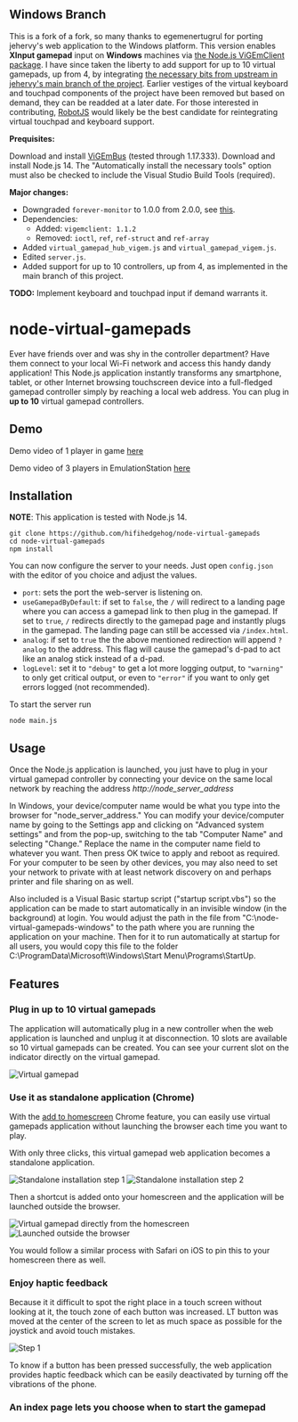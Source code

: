**Windows Branch**
------------
This is a fork of a fork, so many thanks to egemenertugrul for porting jehervy's web application to the Windows platform. This version enables **XInput gamepad** input on **Windows** machines via [the Node.js ViGEmClient package](https://www.npmjs.com/package/vigemclient). I have since taken the liberty to add support for up to 10 virtual gamepads, up from 4, by integrating [the necessary bits from upstream in jehervy's main branch of the project](https://github.com/jehervy/node-virtual-gamepads/commit/619a0b0d80230b4200c6fc162d6c3292670b1fbb). Earlier vestiges of the virtual keyboard and touchpad components of the project have been removed but based on demand, they can be readded at a later date. For those interested in contributing, [RobotJS](http://robotjs.io/) would likely be the best candidate for reintegrating virtual touchpad and keyboard support.

**Prequisites:**

Download and install [ViGEmBus](https://github.com/ViGEm/ViGEmBus/releases) (tested through 1.17.333).
Download and install Node.js 14. The "Automatically install the necessary tools" option must also be checked to include the Visual Studio Build Tools (required).

**Major changes:**

  * Downgraded `forever-monitor` to 1.0.0 from 2.0.0, see [this](https://github.com/foreversd/forever/issues/1056).
  * Dependencies:
    * Added: `vigemclient: 1.1.2`
    * Removed: `ioctl`, `ref`, `ref-struct` and `ref-array`
  * Added `virtual_gamepad_hub_vigem.js` and `virtual_gamepad_vigem.js`.
  * Edited `server.js`.
  * Added support for up to 10 controllers, up from 4, as implemented in the main branch of this project.

**TODO:** Implement keyboard and touchpad input if demand warrants it.

# node-virtual-gamepads

Ever have friends over and was shy in the controller department? Have them connect to your local Wi-Fi network and access this handy dandy application! This Node.js application instantly transforms any smartphone, tablet, or other Internet browsing touchscreen device into a full-fledged gamepad controller simply by reaching a local web address.
You can plug in **up to 10** virtual gamepad controllers.

Demo
----
Demo video of 1 player in game [here](https://www.youtube.com/watch?v=OWgWugNsF7w)

Demo video of 3 players in EmulationStation [here](https://www.youtube.com/watch?v=HQROnYLRyOw)

Installation
------------
**NOTE**: This application is tested with Node.js 14.

    git clone https://github.com/hifihedgehog/node-virtual-gamepads
    cd node-virtual-gamepads
    npm install

You can now configure the server to your needs. Just open `config.json`
with the editor of you choice and adjust the values.

  * `port`: sets the port the web-server is listening on.
  * `useGamepadByDefault`: if set to `false`, the `/` will redirect to
    a landing page where you can access a gamepad link to then plug in
    the gamepad. If set to `true`, `/` redirects directly to the 
    gamepad page and instantly plugs in the gamepad. The landing page
    can still be accessed via `/index.html`.
  * `analog`: if set to `true` the the above mentioned redirection will
    append `?analog` to the address. This flag will cause the gamepad's
    d-pad to act like an analog stick instead of a d-pad.
  * `logLevel`: set it to `"debug"` to get a lot more logging output,
    to `"warning"` to only get critical output, or even to `"error"` if
    you want to only get errors logged (not recommended).

To start the server run
    
    node main.js

Usage
-----
Once the Node.js application is launched, you just have to plug in your virtual gamepad controller
by connecting your device on the same local network by reaching the address *http://node_server_address*

In Windows, your device/computer name would be what you type into the browser for "node_server_address." You can modify your device/computer name by going to the Settings app and clicking on "Advanced system settings" and from the pop-up, switching to the tab "Computer Name" and selecting "Change." Replace the name in the computer name field to whatever you want. Then press OK twice to apply and reboot as required. For your computer to be seen by other devices, you may also need to set your network to private with at least network discovery on and perhaps printer and file sharing on as well.

Also included is a Visual Basic startup script ("startup script.vbs") so the application can be made to start automatically in an invisible window (in the background) at login. You would adjust the path in the file from "C:\node-virtual-gamepads-windows" to the path where you are running the application on your machine. Then for it to run automatically at startup for all users, you would copy this file to the folder C:\ProgramData\Microsoft\Windows\Start Menu\Programs\StartUp\.

Features
--------
### Plug in up to 10 virtual gamepads
The application will automatically plug in a new controller when the web application is launched and unplug it at disconnection.
10 slots are available so 10 virtual gamepads can be created. You can see your current slot on the indicator directly on the virtual gamepad.

![Virtual gamepad](https://github.com/miroof/node-virtual-gamepads/blob/resources/screenshots/standalone.png?raw=true)

### Use it as standalone application (Chrome)
With the [add to homescreen](https://developer.chrome.com/multidevice/android/installtohomescreen) Chrome feature,
you can easily use virtual gamepads application without launching the browser each time you want to play.

With only three clicks, this virtual gamepad web application becomes a standalone application.

![Standalone installation step 1](https://github.com/miroof/node-virtual-gamepads/blob/resources/screenshots/standalone_step1.png?raw=true)
![Standalone installation step 2](https://github.com/miroof/node-virtual-gamepads/blob/resources/screenshots/standalone_step2.png?raw=true)

Then a shortcut is added onto your homescreen and the application will be launched outside the browser.

![Virtual gamepad directly from the homescreen](https://github.com/miroof/node-virtual-gamepads/blob/resources/screenshots/standalone_step3.png?raw=true)
![Launched outside the browser](https://github.com/miroof/node-virtual-gamepads/blob/resources/screenshots/standalone_step4.png?raw=true)

You would follow a similar process with Safari on iOS to pin this to your homescreen there as well.

### Enjoy haptic feedback
Because it it difficult to spot the right place in a touch screen without looking at it,
the touch zone of each button was increased. LT button was moved at the center of the screen
to let as much space as possible for the joystick and avoid touch mistakes.

![Step 1](https://github.com/miroof/node-virtual-gamepads/blob/resources/schemas/touch_zones.png?raw=true)

To know if a button has been pressed successfully, the web application provides haptic feedback
which can be easily deactivated by turning off the vibrations of the phone.

### An index page lets you choose when to start the gamepad
